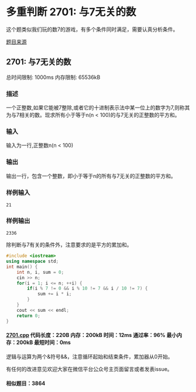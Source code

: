 # 多重判断 2701: 与7无关的数

这个题类似我们玩的数7的游戏，有多个条件同时满足，需要认真分析条件。

[题目来源](http://bailian.openjudge.cn/practice/2701/)

## 2701: 与7无关的数

总时间限制: 1000ms    内存限制: 65536kB

### 描述

一个正整数,如果它能被7整除,或者它的十进制表示法中某一位上的数字为7,则称其为与7相关的数。现求所有小于等于n(n < 100)的与7无关的正整数的平方和。

### 输入

输入为一行,正整数n(n < 100)

### 输出

输出一行，包含一个整数，即小于等于n的所有与7无关的正整数的平方和。

### 样例输入
```
21
```
### 样例输出
```
2336
```
除判断与7有关的条件外，注意要求的是平方的累加和。
```cpp
#include <iostream>
using namespace std;
int main() {
	int n, i, sum = 0;
	cin >> n;
	for(i = 1; i <= n; ++i) {
		if(i % 7 != 0 && i % 10 != 7 && i / 10 != 7) {
			sum += i * i;
		}
	}
	cout << sum << endl;
	return 0;
}
```
#### [2701.cpp](https://github.com/Ienu/ExerciseEveryday/blob/master/Code/2700-2799/2701.cpp) 代码长度：220B 内存：200kB 时间：12ms 通过率：96% 最小内存：200kB  最短时间：0ms

逻辑与运算为两个&符号&&，注意循环起始和结束条件，累加器从0开始。

有任何的改进意见欢迎大家在微信平台公众号主页面留言或者发表issue。

#### 相似题目：3864
